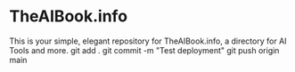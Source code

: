 # TheAIBook.info
This is your simple, elegant repository for TheAIBook.info, a directory for AI Tools and more.
git add .
git commit -m "Test deployment"
git push origin main
